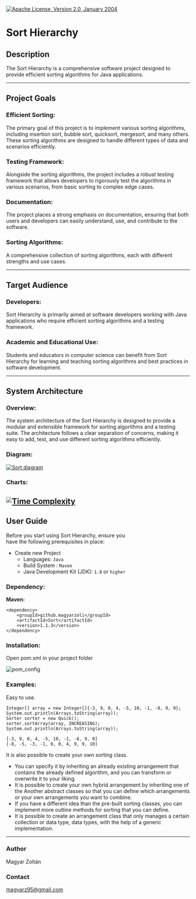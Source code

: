 [![Apache License, Version 2.0, January 2004](https://img.shields.io/github/license/apache/maven.svg?label=License)][license]

# Sort Hierarchy

## Description
The Sort Hierarchy is a comprehensive software project designed
to provide efficient sorting algorithms for Java applications.

---

## Project Goals
### **Efficient Sorting:**
The primary goal of this project is to implement various sorting algorithms, including
insertion sort, bubble sort, quicksort, mergesort, and many others. These sorting
algorithms are designed to handle different types of data and scenarios efficiently.

### **Testing Framework:**
Alongside the sorting algorithms, the project includes a robust testing framework
that allows developers to rigorously test the algorithms in various scenarios,
from basic sorting to complex edge cases.

### **Documentation:**
The project places a strong emphasis on documentation, ensuring that both users
and developers can easily understand, use, and contribute to the software.

### **Sorting Algorithms:**
A comprehensive collection of sorting algorithms, each with different strengths
and use cases.

---

## Target Audience
### **Developers:**
Sort Hierarchy is primarily aimed at software developers
working with Java applications who require efficient
sorting algorithms and a testing framework.

### **Academic and Educational Use:**
Students and educators in computer science can benefit
from Sort Hierarchy for learning and teaching sorting
algorithms and best practices in software development.

---

## System Architecture
### **Overview:**
The system architecture of the Sort Hierarchy is designed to provide a modular
and extensible framework for sorting algorithms and a testing suite. The
architecture follows a clear separation of concerns, making it easy to add, test,
and use different sorting algorithms efficiently.

### **Diagram:**
[![Sort diagram](image/diagram/Sort%20diagram.png)][sortDiagram]

### **Charts:**
[![Time Complexity](image/chart/Time%20Complexity%20diagram.png)][timeComplexity]
---

## User Guide
Before you start using Sort Hierarchy, ensure you<br>
have the following prerequisites in place:
- Create new Project
    - Languages: `Java`
    - Build System : `Maven`
    - Java Development Kit (JDK): `1.8` or `higher`

### **Dependency:**
**Maven:**
```xlm
<dependency>
    <groupId>github.magyarzoli</groupId>
    <artifactId>Sort</artifactId>
    <version>1.1.3</version>
</dependency>
```

### **Installation:**
Open pom.xml in your project folder

![pom_config](image/user/pom_config.png)

### **Examples:**
Easy to use.
```{java}
Integer[] array = new Integer[]{-3, 9, 0, 4, -5, 10, -1, -8, 9, 0};
System.out.println(Arrays.toString(array));
Sorter sorter = new Quick();
sorter.sortArray(array, INCREASING);
System.out.println(Arrays.toString(array));
```
```{bash}
[-3, 9, 0, 4, -5, 10, -1, -8, 9, 0]
[-8, -5, -3, -1, 0, 0, 4, 9, 9, 10]
```

It is also possible to create your own sorting class.
- You can specify it by inheriting an already existing
  arrangement that contains the already defined algorithm,
  and you can transform or overwrite it to your liking.
- It is possible to create your own hybrid arrangement by
  inheriting one of the Another abstract classes so that
  you can define which arrangements or your own
  arrangements you want to combine.
- If you have a different idea than the pre-built sorting
  classes, you can implement more outline methods
  for sorting that you can define.
- It is possible to create an arrangement class that only
  manages a certain collection or data type, data types,
  with the help of a generic implementation.

---

### Author
Magyar Zoltán

### Contact
magyarz95@gmail.com

[license]: https://www.apache.org/licenses/LICENSE-2.0
[sortDiagram]: image/diagram/Sort%20diagram.png
[timeComplexity]: image/chart/Time%20Complexity%20diagram.png